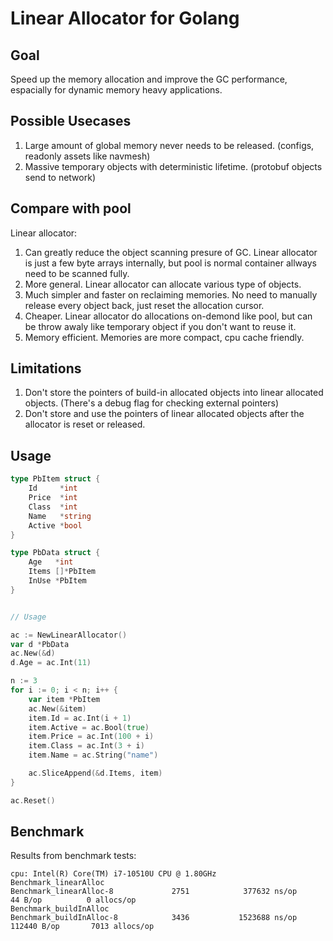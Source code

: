 
# Linear Allocator for Golang

## Goal
Speed up the memory allocation and improve the GC performance, espacially for dynamic memory heavy applications.

## Possible Usecases
1. Large amount of global memory never needs to be released. (configs, readonly assets like navmesh)
2. Massive temporary objects with deterministic lifetime. (protobuf objects send to network)

## Compare with pool
Linear allocator:
1. Can greatly reduce the object scanning presure of GC. Linear allocator is just a few byte arrays internally, but pool is normal container allways need to be scanned fully. 
2. More general. Linear allocator can allocate various type of objects.
3. Much simpler and faster on reclaiming memories. No need to manually release every object back, just reset the allocation cursor.
4. Cheaper. Linear allocator do allocations on-demond like pool, but can be throw awaly like temporary object if you don't want to reuse it.
5. Memory efficient. Memories are more compact, cpu cache friendly. 

## Limitations
1. Don't store the pointers of build-in allocated objects into linear allocated objects. (There's a debug flag for checking external pointers)
2. Don't store and use the pointers of linear allocated objects after the allocator is reset or released.



## Usage

```go
type PbItem struct {
	Id     *int
	Price  *int
	Class  *int
	Name   *string
	Active *bool
}

type PbData struct {
	Age   *int
	Items []*PbItem
	InUse *PbItem
}


// Usage

ac := NewLinearAllocator()
var d *PbData
ac.New(&d)
d.Age = ac.Int(11)

n := 3
for i := 0; i < n; i++ {
	var item *PbItem
	ac.New(&item)
	item.Id = ac.Int(i + 1)
	item.Active = ac.Bool(true)
	item.Price = ac.Int(100 + i)
	item.Class = ac.Int(3 + i)
	item.Name = ac.String("name")

	ac.SliceAppend(&d.Items, item)
}

ac.Reset()
```

## Benchmark
Results from benchmark tests:
``` 
cpu: Intel(R) Core(TM) i7-10510U CPU @ 1.80GHz
Benchmark_linearAlloc
Benchmark_linearAlloc-8             2751            377632 ns/op              44 B/op          0 allocs/op
Benchmark_buildInAlloc
Benchmark_buildInAlloc-8            3436           1523688 ns/op          112440 B/op       7013 allocs/op
```
